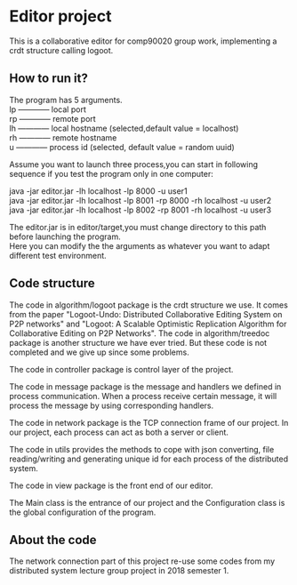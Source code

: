 # Editor project 
This is a collaborative editor for comp90020 group work, implementing a crdt structure 
calling logoot.

## How to run it?

The program has 5 arguments.  
lp ———— local port  
rp ———— remote port  
lh ———— local hostname (selected,default value = localhost)  
rh ———— remote hostname  
u ———— process id (selected, default value = random uuid)  

Assume you want to launch three process,you can start in following sequence if you test
the program only in one computer:  

java -jar editor.jar -lh localhost -lp 8000 -u user1  
java -jar editor.jar -lh localhost -lp 8001 -rp 8000 -rh localhost -u user2   
java -jar editor.jar -lh localhost -lp 8002 -rp 8001 -rh localhost -u user3  

The editor.jar is in editor/target,you must change directory to this path before 
launching the program.  
Here you can modify the the arguments as whatever you want to adapt different test 
environment.  

## Code structure

The code in algorithm/logoot package is the crdt structure we use. It comes from the paper
"Logoot-Undo: Distributed Collaborative Editing System on P2P networks" and "Logoot: 
A Scalable Optimistic Replication Algorithm for Collaborative Editing on P2P Networks".
The code in algorithm/treedoc package is another structure we have ever tried. But these
code is not completed and we give up since some problems.  

The code in controller package is control layer of the project.  

The code in message package is the message and handlers we defined in process communication.
When a process receive certain message, it will process the message by using corresponding 
handlers.  

The code in network package is the TCP connection frame of our project. In our project,
each process can act as both a server or client.  


The code in utils provides the methods to cope with json converting, file reading/writing 
and generating unique id for each process of the distributed system.

The code in view package is the front end of our editor.  

The Main class is the entrance of our project and the Configuration class is the global
configuration of the program.


## About the code
The network connection part of this project re-use some codes from my distributed system
lecture group project in 2018 semester 1. 